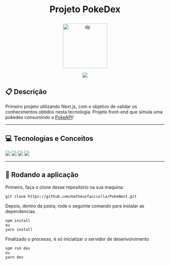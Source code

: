 # <p align = "center"> Projeto PokeDex </p>

<p align="center">
   <img src="https://cdn-icons-png.flaticon.com/512/188/188918.png" alt="dp" height="140" width="140"/>
</p>


<p align = "center">
   <img src="https://img.shields.io/badge/author-Matheus_Tassi-4dae71?style=flat-square" />
</p>

## :clipboard: Descrição

Primeiro projeto utilizando Next.js, com o objetivo de validar os conhecimentos obtidos nesta tecnologia. Projeto front-end que simula uma pokedex consumindo a [PokeAPI](https://pokeapi.co/)!

---

## :computer: Tecnologias e Conceitos

<div>
   <img src="https://img.shields.io/badge/next.js-000000?style=for-the-badge&logo=nextdotjs&logoColor=white" />
   <img src="https://img.shields.io/badge/JavaScript-323330?style=for-the-badge&logo=javascript&logoColor=F7DF1E" />
   <img src="https://img.shields.io/badge/CSS3-1572B6?style=for-the-badge&logo=css3&logoColor=white" />
   <img src="https://img.shields.io/badge/Vercel-000000?style=for-the-badge&logo=vercel&logoColor=white" />
</div>

---

## 🏁 Rodando a aplicação

Primeiro, faça o clone desse repositório na sua maquina:

```
git clone https://github.com/matheusfacciolla/PokeNext.git
```

Depois, dentro da pasta, rode o seguinte comando para instalar as dependencias.

```
npm install
ou
yarn install
```

Finalizado o processo, é só inicializar o servidor de desenvolvimento

```
npm run dev 
ou 
yarn dev
```

